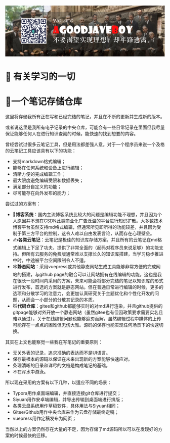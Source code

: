 ![](./media/1.jpg)

# 🐯 有关学习的一切 

# :boar:一个笔记存储仓库

这里将存储我所有正在写和已经完结的笔记，并且在不断的更新并生成新的版本。

或者说这里是我所有电子记录的中央仓库，可能会有一些日常记录在里面但我尽量保证能够任何人在进行知识查阅的时候，能快速的找到想要的内容。

曾经尝试过很多云笔记工具，但是用法都差强人意。对于一个程序员来说一个及格的云笔记工具应该具有以下的功能：

- 支持markdown格式编辑；
- 能够在任何系统和设备上进行编辑；
- 清晰方便的完成编辑工作；
- 最大限度避免编辑受限和数据丢失；
- 满足部分自定义的功能；
- 尽可能存在向外发布的能力；

尝试过的方案有：

- :book:**博客系统**：国内主流博客系统比较大的问题是编辑功能不理想，并且因为个人原因并不想在CSDN此类商业化广告泛滥的平台进行知识扩散。大多数技术博客平台虽然支持md格式编辑，但通常所见即所得的功能较差，并且因为受制于第三方平台的控制，这令人难以自由发表言论，从而存在心理壁垒。
- :writing_hand:**各类云笔记**：云笔记是极佳的知识库存储方案，并且所有的云笔记在md格式编辑上下足了功夫，提供了非常全面的（起码对程序员来说足够）的功能支持。但所有云服务的免费版通常难以支撑长久的知识库搭建，当学习稳步推进中时，中途被平台空间限制令人不适。
- :spider_web:**静态网站**：采用vuepress或其他静态网站生成工具能够非常方便的完成网站的搭建，与github page的融合可以让网站拥有在线编辑的功能。这也是我在很长一段时间内采用的方案，未来可能会将部分完结的笔记以知识库的形式进行发布，首选的方案就是静态网站。但在普通日常进行编辑的时候，更多的选项和分散学习的注意力，会更加认真研究关于主题优化和个性化开发的问题，从而会一小部分的分散其记录的本质。
- :cat:**代码仓库**：gitee和github都能够实时的对md进行渲染，并且github提供的gitpage能够对外开放一个静态网站（虽然gitee也有但因政策要求需要实名且难以通过），关于在线编辑问题也能够迎刃而解，虽然编辑过程中媒体的上传可能存在一点点的困难但无伤大雅。源码的保存也能实现任何场景下的快速切换。

其实在上文也能察觉一些我在写笔记的重要原则：

- 无关外表的记录，追求准确的表达而不是UI语言。
- 保存最根本的源码以保证在未来出现新的方案能够快速应对。
- 条理清晰的目录和详尽的文档是构成笔记的基础。
- 不在浑水中游泳。

所以现在采用的方案有以下几种，以适应不同的场景：

- Typora用作桌面端编辑，并直接连接git仓库进行提交；
- Siyuan用作安卓端编辑，并导出传输到桌面端进行排版；
- 各类云盘系统用作草稿软件，具体用法与Siyuan相同；
- Gitee/Github用作中央仓库来作为云盘存储最终定稿；
- vuepress用作定稿发布为网页；

当然以上的方案仍然存在大量的不足，因为存储了md源码所以可以在发现好的方案的时候最快的迁移。





